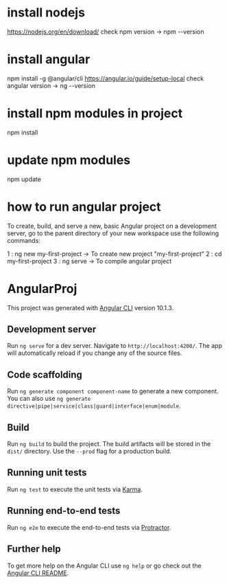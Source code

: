 # install nodejs
https://nodejs.org/en/download/
check npm version -> npm --version

# install angular
npm install -g @angular/cli
https://angular.io/guide/setup-local
check angular version -> ng --version


# install npm modules in project
npm install
# update npm modules
npm update

# how to run angular project
To create, build, and serve a new, basic Angular project on a development server, go to the parent directory of your new workspace use the following commands:

1 : ng new my-first-project -> To create new project "my-first-project"
2 : cd my-first-project
3 : ng serve -> To compile angular project



# AngularProj

This project was generated with [Angular CLI](https://github.com/angular/angular-cli) version 10.1.3.

## Development server

Run `ng serve` for a dev server. Navigate to `http://localhost:4200/`. The app will automatically reload if you change any of the source files.

## Code scaffolding

Run `ng generate component component-name` to generate a new component. You can also use `ng generate directive|pipe|service|class|guard|interface|enum|module`.

## Build

Run `ng build` to build the project. The build artifacts will be stored in the `dist/` directory. Use the `--prod` flag for a production build.

## Running unit tests

Run `ng test` to execute the unit tests via [Karma](https://karma-runner.github.io).

## Running end-to-end tests

Run `ng e2e` to execute the end-to-end tests via [Protractor](http://www.protractortest.org/).

## Further help

To get more help on the Angular CLI use `ng help` or go check out the [Angular CLI README](https://github.com/angular/angular-cli/blob/master/README.md).
